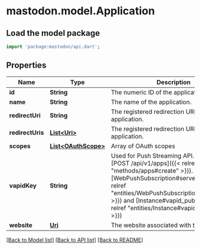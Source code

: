 # mastodon.model.Application

## Load the model package
```dart
import 'package:mastodon/api.dart';
```

## Properties
Name | Type | Description | Notes
------------ | ------------- | ------------- | -------------
**id** | **String** | The numeric ID of the application. | 
**name** | **String** | The name of the application. | 
**redirectUri** | **String** | The registered redirection URI(s) for the application. | 
**redirectUris** | [**List&lt;Uri&gt;**](Uri.md) | The registered redirection URI(s) for the application. | 
**scopes** | [**List&lt;OAuthScope&gt;**](OAuthScope.md) | Array of OAuth scopes | 
**vapidKey** | **String** | Used for Push Streaming API. Returned with [POST /api/v1/apps]({{< relref \"methods/apps#create\" >}}). Equivalent to [WebPushSubscription#server_key]({{< relref \"entities/WebPushSubscription#server_key\" >}}) and [Instance#vapid_public_key]({{< relref \"entities/Instance#vapid_public_key\" >}}) | 
**website** | [**Uri**](Uri.md) | The website associated with the application. | [optional] 

[[Back to Model list]](../README.md#documentation-for-models) [[Back to API list]](../README.md#documentation-for-api-endpoints) [[Back to README]](../README.md)


